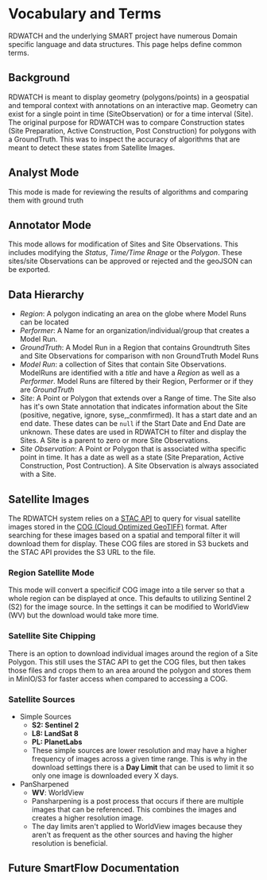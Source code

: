 # Vocabulary and Terms

RDWATCH and the underlying SMART project have numerous Domain specific language and data structures.  This page helps define common terms.

## Background

RDWATCH is meant to display geometry (polygons/points) in a geospatial and temporal context with annotations on an interactive map.  Geometry can exist for a single point in time (SiteObservation) or for a time interval (Site).  The original purpose for RDWATCH was to compare Construction states (Site Preparation, Active Construction, Post Construction) for polygons with a GroundTruth.  This was to inspect the accuracy of algorithms that are meant to detect these states from Satellite Images.

## Analyst Mode

This mode is made for reviewing the results of algorithms and comparing them with ground truth

## Annotator Mode

This mode allows for modification of Sites and Site Observations.  This includes modifying the *Status*, *Time/Time Rnage* or the *Polygon*.  These sites/site Observations can be approved or rejected and the geoJSON can be exported.

## Data Hierarchy

- *Region*: A polygon indicating an area on the globe where Model Runs can be located
- *Performer*: A Name for an organization/individual/group that creates a Model Run.
- *GroundTruth*: A Model Run in a Region that contains Groundtruth Sites and Site Observations for comparison with non GroundTruth Model Runs
- *Model Run*: a collection of Sites that contain Site Observations.  ModelRuns are identified with a *title* and have a *Region* as well as a *Performer*.  Model Runs are filtered by their Region, Performer or if they are *GroundTruth*
- *Site*: A Point or Polygon that extends over a Range of time.  The Site also has it's own State annotation that indicates information about the Site (positive, negative, ignore, syse,_conmfirmed).  It has a start date and an end date.  These dates can be `null` if the Start Date and End Date are unknown.  These dates are used in RDWATCH to filter and display the Sites.  A Site is a parent to zero or more Site Observations.
- *Site Observation*:  A Point or Polygon that is associated witha  specific point in time.  It has a date as well as a state (Site Preparation, Active Construction, Post Contruction).  A Site Observation is always associated with a Site.

## Satellite Images

The RDWATCH system relies on a [STAC API](https://stacspec.org/en) to query for visual satellite images stored in the [COG (Cloud Optimized GeoTIFF)](https://www.cogeo.org/) format.  After searching for these images based on a spatial and temporal filter it will download them for display.  These COG files are stored in S3 buckets and the STAC API provides the S3 URL to the file.

### Region Satellite Mode

This mode will convert a specificif COG image into a tile server so that a whole region can be displayed at once.  This defaults to utilizing Sentinel 2 (S2) for the image source.  In the settings it can be modified to WorldView (WV) but the download would take more time.

### Satellite Site Chipping

There is an option to download individual images around the region of a Site Polygon.  This still uses the STAC API to get the COG files, but then takes those files and crops them to an area around the polygon and stores them in MinIO/S3 for faster access when compared to accessing a COG.

### Satellite Sources

- Simple Sources
    - **S2: Sentinel 2**
    - **L8: LandSat 8**
    - **PL: PlanetLabs**
    - These simple sources are lower resolution and may have a higher frequency of images across a given time range.  This is why in the download settings there is a **Day Limit** that can be used to limit it so only one image is downloaded every X days.
- PanSharpened
    - **WV**: WorldView
    - Pansharpening is a post process that occurs if there are multiple images that can be referenced.  This combines the images and creates a higher resolution image.
    - The day limits aren't applied to WorldView images because they aren't as frequent as the other sources and having the higher resolution is beneficial.

## Future SmartFlow Documentation